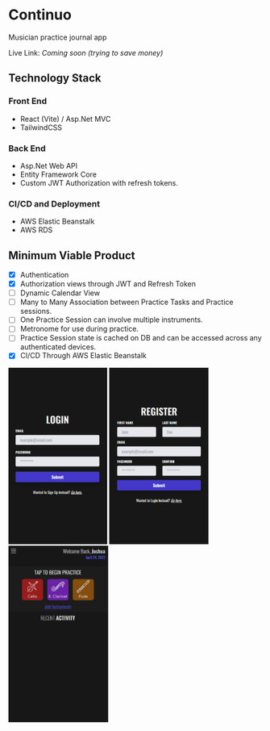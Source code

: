 # Continuo
Musician practice journal app

Live Link: *Coming soon (trying to save money)*

## Technology Stack

### Front End
* React (Vite) / Asp.Net MVC
* TailwindCSS

### Back End
* Asp.Net Web API
* Entity Framework Core
* Custom JWT Authorization with refresh tokens.

### CI/CD and Deployment
* AWS Elastic Beanstalk
* AWS RDS

## Minimum Viable Product
- [x] Authentication
- [x] Authorization views through JWT and Refresh Token
- [ ] Dynamic Calendar View
- [ ] Many to Many Association between Practice Tasks and Practice sessions.
- [ ] One Practice Session can involve multiple instruments.
- [ ] Metronome for use during practice.
- [ ] Practice Session state is cached on DB and can be accessed across any authenticated devices.
- [x] CI/CD Through AWS Elastic Beanstalk

<img src='./GithubImg/login.png' height='350'> <img src='./GithubImg/register.png' height='350'>
<img src='./GithubImg/dashboard.png' height='350'>


